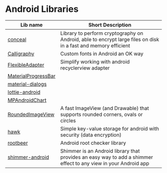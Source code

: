 # Android Libraries

|Lib name|Short Description|
|-|-|
| [conceal](https://github.com/facebook/conceal) | Library to perform cryptography on Android, able to encrypt large files on disk in a fast and memory efficient |
| [Calligraphy](https://github.com/chrisjenx/Calligraphy) | Custom fonts in Android an OK way |
| [FlexibleAdapter](https://github.com/davideas/FlexibleAdapter) | Simplify working with android recyclerview adapter |
| [MaterialProgressBar](https://github.com/DreaminginCodeZH/MaterialProgressBar) | |
| [material-dialogs](https://github.com/afollestad/material-dialogs) | |
| [lottie-android](https://github.com/airbnb/lottie-android) | |
| [MPAndroidChart](https://github.com/PhilJay/MPAndroidChart) | |
| [RoundedImageView](https://github.com/vinc3m1/RoundedImageView) | A fast ImageView (and Drawable) that supports rounded corners, ovals or circles |
| [hawk](https://github.com/orhanobut/hawk) | Simple key-value storage for android with security (data encryption) |
| [rootbeer](https://github.com/scottyab/rootbeer) | Android root checker library |
| [shimmer-android](https://github.com/facebook/shimmer-android) | Shimmer is an Android library that provides an easy way to add a shimmer effect to any view in your Android app |
